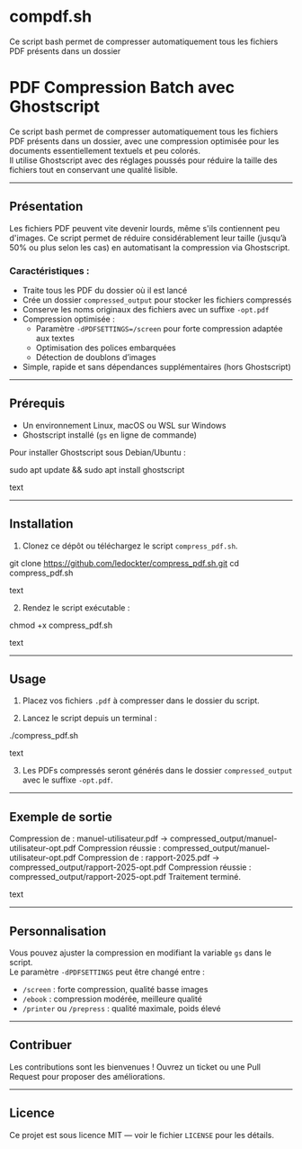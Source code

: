 # compdf.sh
Ce script bash permet de compresser automatiquement tous les fichiers PDF présents dans un dossier
# PDF Compression Batch avec Ghostscript

Ce script bash permet de compresser automatiquement tous les fichiers PDF présents dans un dossier, avec une compression optimisée pour les documents essentiellement textuels et peu colorés.  
Il utilise Ghostscript avec des réglages poussés pour réduire la taille des fichiers tout en conservant une qualité lisible.

---

## Présentation

Les fichiers PDF peuvent vite devenir lourds, même s'ils contiennent peu d'images. Ce script permet de réduire considérablement leur taille (jusqu’à 50% ou plus selon les cas) en automatisant la compression via Ghostscript.

### Caractéristiques :

- Traite tous les PDF du dossier où il est lancé
- Crée un dossier `compressed_output` pour stocker les fichiers compressés
- Conserve les noms originaux des fichiers avec un suffixe `-opt.pdf`
- Compression optimisée :  
  - Paramètre `-dPDFSETTINGS=/screen` pour forte compression adaptée aux textes  
  - Optimisation des polices embarquées  
  - Détection de doublons d’images  
- Simple, rapide et sans dépendances supplémentaires (hors Ghostscript)

---

## Prérequis

- Un environnement Linux, macOS ou WSL sur Windows
- Ghostscript installé (`gs` en ligne de commande)
  
Pour installer Ghostscript sous Debian/Ubuntu :

sudo apt update && sudo apt install ghostscript

text

---

## Installation

1. Clonez ce dépôt ou téléchargez le script `compress_pdf.sh`.

git clone https://github.com/ledockter/compress_pdf.sh.git
cd compress_pdf.sh

text

2. Rendez le script exécutable :

chmod +x compress_pdf.sh

text

---

## Usage

1. Placez vos fichiers `.pdf` à compresser dans le dossier du script.

2. Lancez le script depuis un terminal :

./compress_pdf.sh

text

3. Les PDFs compressés seront générés dans le dossier `compressed_output` avec le suffixe `-opt.pdf`.

---

## Exemple de sortie

Compression de : manuel-utilisateur.pdf -> compressed_output/manuel-utilisateur-opt.pdf
Compression réussie : compressed_output/manuel-utilisateur-opt.pdf
Compression de : rapport-2025.pdf -> compressed_output/rapport-2025-opt.pdf
Compression réussie : compressed_output/rapport-2025-opt.pdf
Traitement terminé.

text

---

## Personnalisation

Vous pouvez ajuster la compression en modifiant la variable `gs` dans le script.  
Le paramètre `-dPDFSETTINGS` peut être changé entre :

- `/screen` : forte compression, qualité basse images  
- `/ebook` : compression modérée, meilleure qualité  
- `/printer` ou `/prepress` : qualité maximale, poids élevé  

---

## Contribuer

Les contributions sont les bienvenues ! Ouvrez un ticket ou une Pull Request pour proposer des améliorations.

---

## Licence

Ce projet est sous licence MIT — voir le fichier `LICENSE` pour les détails.
